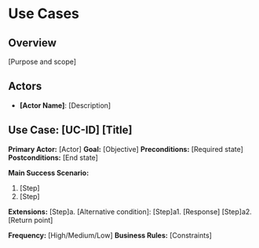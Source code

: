 # Use Cases

## Overview
[Purpose and scope]

## Actors
- **[Actor Name]**: [Description]

## Use Case: [UC-ID] [Title]
**Primary Actor:** [Actor]
**Goal:** [Objective]
**Preconditions:** [Required state]
**Postconditions:** [End state]

**Main Success Scenario:**
1. [Step]
2. [Step]

**Extensions:**
[Step]a. [Alternative condition]:
    [Step]a1. [Response]
    [Step]a2. [Return point]

**Frequency:** [High/Medium/Low]
**Business Rules:** [Constraints]